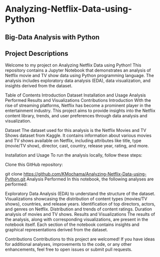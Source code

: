 # Analyzing-Netflix-Data-using-Python

## Big-Data Analysis with Python


## Project Descriptions 
Welcome to my project on Analyzing Netflix Data using Python! This repository contains a Jupyter Notebook that demonstrates an analysis of Netflix movie and TV show data using Python programming language. The analysis includes exploratory data analysis (EDA), data visualization, and insights derived from the dataset.

Table of Contents
Introduction
Dataset
Installation and Usage
Analysis Performed
Results and Visualizations
Contributions
Introduction
With the rise of streaming platforms, Netflix has become a prominent player in the entertainment industry. This project aims to provide insights into the Netflix content library, trends, and user preferences through data analysis and visualization.

Dataset
The dataset used for this analysis is the Netflix Movies and TV Shows dataset from Kaggle. It contains information about various movies and TV shows available on Netflix, including attributes like title, type (movie/TV show), director, cast, country, release year, rating, and more.

Installation and Usage
To run the analysis locally, follow these steps:

Clone this GitHub repository:

git clone https://github.com/KMochama/Analyzing-Netflix-Data-using-Python.git
Analysis Performed
In this notebook, the following analyses are performed:

Exploratory Data Analysis (EDA) to understand the structure of the dataset.
Visualizations showcasing the distribution of content types (movies/TV shows), countries, and release years.
Identification of top directors, actors, and genres on Netflix.
Distribution and trends of content ratings.
Duration analysis of movies and TV shows.
Results and Visualizations
The results of the analysis, along with corresponding visualizations, are present in the notebook itself. Each section of the notebook contains insights and graphical representations derived from the dataset.

Contributions
Contributions to this project are welcomed! If you have ideas for additional analyses, improvements to the code, or any other enhancements, feel free to open issues or submit pull requests.
